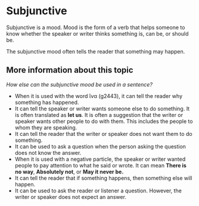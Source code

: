 # Subjunctive 
Subjunctive is a mood. Mood is the form of a verb that helps someone to know whether the speaker or writer thinks something is, can be, or should be.  

The subjunctive mood often tells the reader that something may happen. 

## More information about this topic
*How else can the subjunctive mood be used in a sentence?*
* When it is used with the word ἵνα (g2443), it can tell the reader why something has happened. 
* It can tell the speaker or writer wants someone else to do something. It is often translated as **let us**. It is often a suggestion that the writer or speaker wants other people to do with them. This includes the people to whom they are speaking. 
* It can tell the reader that the writer or speaker does not want them to do something. 
* It can be used to ask a question when the person asking the question does not know the answer. 
* When it is used with a negative particle, the speaker or writer wanted people to pay attention to what he said or wrote. It can mean **There is no way**, **Absolutely not**, or **May it never be.** 
* It can tell the reader that if something happens, then something else will happen.
* It can be used to ask the reader or listener a question. However, the writer or speaker does not expect an answer.

